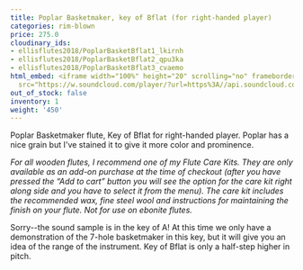 ```yaml
---
title: Poplar Basketmaker, key of Bflat (for right-handed player)
categories: rim-blown
price: 275.0
cloudinary_ids:
- ellisflutes2018/PoplarBasketBflat1_lkirnh
- ellisflutes2018/PoplarBasketBflat2_qpu3ka
- ellisflutes2018/PoplarBasketBflat3_cvaemo
html_embed: <iframe width="100%" height="20" scrolling="no" frameborder="no" allow="autoplay"
  src="https://w.soundcloud.com/player/?url=https%3A//api.soundcloud.com/tracks/536548146&color=%23ff5500&inverse=false&auto_play=false&show_user=true"></iframe>
out_of_stock: false
inventory: 1
weight: '450'
---
```


Poplar Basketmaker flute, Key of Bflat for right-handed player.  Poplar has a nice grain but I've stained it to give it more color and prominence.

*For all wooden flutes, I recommend one of my Flute Care Kits.  They are only available as an add-on purchase at the time of checkout (after you have pressed the “Add to cart” button you will see the option for the care kit right along side and you have to select it from the menu). The care kit includes the recommended wax, fine steel wool and instructions for maintaining the finish on your flute.  Not for use on ebonite flutes.*

Sorry--the sound sample is in the key of A!  At this time we only have a demonstration of the 7-hole basketmaker in this key, but it will give you an idea of the range of the instrument.  Key of Bflat is only a half-step higher in pitch.